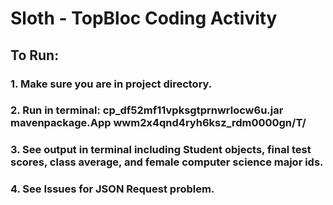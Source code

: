 # Sloth - TopBloc Coding Activity
## To Run:
### 1. Make sure you are in project directory.
### 2. Run in terminal: cp_df52mf11vpksgtprnwrlocw6u.jar mavenpackage.App wwm2x4qnd4ryh6ksz_rdm0000gn/T/
### 3. See output in terminal including Student objects, final test scores, class average, and female computer science major ids.
### 4. See Issues for JSON Request problem.

